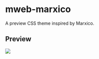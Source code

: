 # mweb-marxico
A preview CSS theme inspired by Marxico.

## Preview

![](http://data.kchen.cc/mac_af-59cf7b1ca9b273a2f9ab9b58c7927640.jpeg-960)
